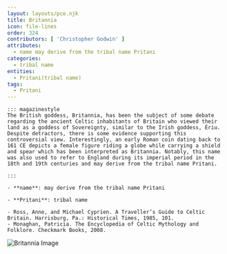 ```yaml
---
layout: layouts/pce.njk
title: Britannia
icon: file-lines
order: 324
contributors: [ 'Christopher Godwin' ]
attributes:
  - name may derive from the tribal name Pritani
categories:
  - tribal name
entities:
  - Pritani(tribal name)
tags:
  - Pritani
---
```

``` tab [group1:Info]
::: magazinestyle
The British goddess, Britannia, has been the subject of some debate regarding the ancient Celtic inhabitants of Britain who viewed their land as a goddess of Sovereignty, similar to the Irish goddess, Ériu. Despite detractors, there is some evidence supporting this controversial view. Interestingly, an early Roman coin dating back to 161 CE depicts a female figure riding a globe while carrying a shield and spear which has been interpreted as Britannia. Notably, this name was also used to refer to England during its imperial period in the 18th and 19th centuries and may derive from the tribal name Pritani.

:::
```
``` tab [group1:Attributes]
- **name**: may derive from the tribal name Pritani
```
``` tab [group1:Entities]
- **Pritani**: tribal name
```
``` tab [group1:Sources]
- Ross, Anne, and Michael Cyprien. A Traveller’s Guide to Celtic Britain. Harrisburg, Pa.: Historical Times, 1985, 101.
- Monaghan, Patricia. The Encyclopedia of Celtic Mythology and Folklore. Checkmark Books, 2008.
```
![Britannia Image](https://upload.wikimedia.org/wikipedia/commons/thumb/d/dd/Britannia-Statue.jpg/1200px-Britannia-Statue.jpg)
